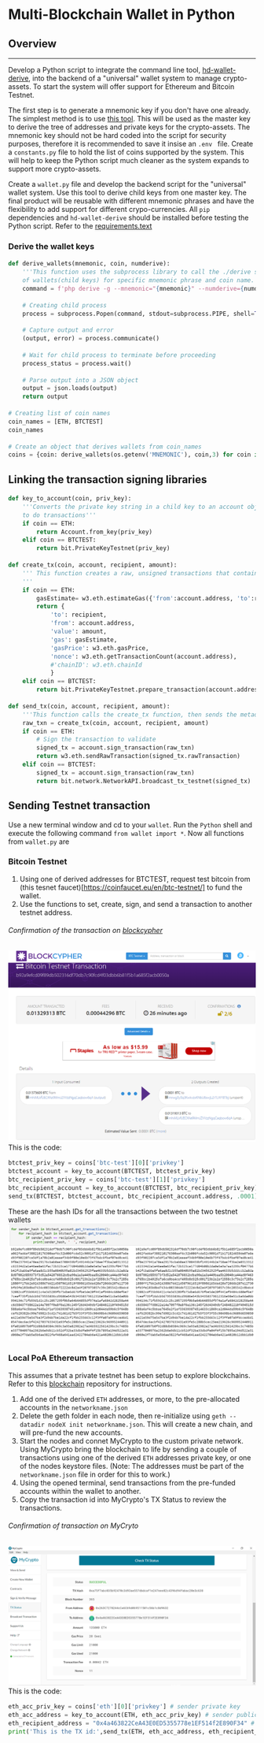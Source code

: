 # Multi-Blockchain Wallet in Python
## Overview
---
Develop a Python script to integrate the command line tool, [hd-wallet-derive](https://github.com/dan-da/hd-wallet-derive#installation-and-running), into the backend of a "universal" wallet system to manage crypto-assets. To start the system will offer support for Ethereum and Bitcoin Testnet.

The first step is to generate a mnemonic key if you don't have one already. The simplest method is to use [this tool](https://iancoleman.io/bip39/). This will be used as the master key to derive the tree of addresses and private keys for the crypto-assets. The mnemonic key should not be hard coded into the script for security purposes, therefore it is recommended to save it insise an `.env ` file. Create a `constants.py` file to hold the list of coins supported by the system. This will help to keep the Python script much cleaner as the system expands to support more crypto-assets. 

Create a `wallet.py` file and develop the backend script for the "universal" wallet system. Use this tool to derive child keys from one master key. The final product will be reusable with different mnemonic phrases and have the flexibility to add support for different crypo-currencies. All `pip` dependencies and `hd-wallet-derive` should be installed before testing the Python script. Refer to the [requirements.text](requirements.txt)
### Derive the wallet keys
```python
def derive_wallets(mnemonic, coin, numderive):
    '''This function uses the subprocess library to call the ./derive script from Python.  It returns a tree 
    of wallets(child keys) for specific mnemonic phrase and coin name.'''
    command = f'php derive -g --mnemonic="{mnemonic}" --numderive={numderive} --coin="{coin}" --format=json'
    
    # Creating child process
    process = subprocess.Popen(command, stdout=subprocess.PIPE, shell=True)
    
    # Capture output and error
    (output, error) = process.communicate()
    
    # Wait for child process to terminate before proceeding
    process_status = process.wait()
    
    # Parse output into a JSON object
    output = json.loads(output)
    return output

# Creating list of coin names
coin_names = [ETH, BTCTEST]
coin_names

# Create an object that derives wallets from coin_names
coins = {coin: derive_wallets(os.getenv('MNEMONIC'), coin,3) for coin in coin_names}
```
## Linking the transaction signing libraries
```python 
def key_to_account(coin, priv_key): 
    '''Converts the private key string in a child key to an account object that bit or web3.py can use 
    to do transactions'''
    if coin == ETH: 
        return Account.from_key(priv_key)
    elif coin == BTCTEST:
        return bit.PrivateKeyTestnet(priv_key)

def create_tx(coin, account, recipient, amount):
    ''' This function creates a raw, unsigned transactions that contains all the metadata needed to transact.
    '''
    if coin == ETH:
        gasEstimate= w3.eth.estimateGas({'from':account.address, 'to':recipient,'value':amount})
        return {
            'to': recipient,
            'from': account.address,
            'value': amount,
            'gas': gasEstimate,
            'gasPrice': w3.eth.gasPrice,
            'nonce': w3.eth.getTransactionCount(account.address),
            #'chainID': w3.eth.chainId   
            }
    elif coin == BTCTEST:
        return bit.PrivateKeyTestnet.prepare_transaction(account.address, [(recipient.address, amount, BTC)])

def send_tx(coin, account, recipient, amount):
    '''This function calls the create_tx function, then sends the metadata to the designated network'''
    raw_txn = create_tx(coin, account, recipient, amount)
    if coin == ETH:        
        # Sign the transaction to validate
        signed_tx = account.sign_transaction(raw_txn)
        return w3.eth.sendRawTransaction(signed_tx.rawTransaction)
    elif coin == BTCTEST:
        signed_tx = account.sign_transaction(raw_txn)
        return bit.network.NetworkAPI.broadcast_tx_testnet(signed_tx)
```
## Sending Testnet transaction
Use a new terminal window and cd to your `wallet`. Run the `Python` shell and execute the following command `from wallet import *`. Now all functions from `wallet.py` are 
### Bitcoin Testnet 
1. Using one of derived addresses for BTCTEST, request test bitcoin from (this tesnet faucet)[https://coinfaucet.eu/en/btc-testnet/] to fund the wallet.
2. Use the functions to set, create, sign, and send a transaction to another testnet address. 
###### Confirmation of the transaction on [blockcypher](https://www.blockcypher.com/)
![btctest_transaction](screenshots/btctest_transaction.png)
This is the code: 
```python 
btctest_priv_key = coins['btc-test'][0]['privkey']
btctest_account = key_to_account(BTCTEST, btctest_priv_key)
btc_recipient_priv_key = coins['btc-test'][1]['privkey']
btc_recipient_account = key_to_account(BTCTEST, btc_recipient_priv_key)
send_tx(BTCTEST, btctest_account, btc_recipient_account.address, .0001)
```
These are the hash IDs for all the transactions between the two testnet wallets
![hash_ids](screenshots/btctest_transaction_ids.png)
### Local PoA Ethereum transaction
This assumes that a private testnet has been setup to explore blockchains. Refer to this [blockchain](https://github.com/jaimebunay/blockchain) repository for instructions. 
1. Add one of the derived `ETH` addresses, or more, to the pre-allocated accounts in the `networkname.json`
2. Delete the geth folder in each node, then re-initialize using `geth --datadir nodeX init networkname.json`.
This will create a new chain, and will pre-fund the new accounts. 
3. Start the nodes and connet MyCrypto to the custom private network. Using MyCrypto bring the blockchain to life by sending a couple of transactions using one of the derived `ETH` addresses private key, or one of the nodes keystore files. (Note: The addresses must be part of the `networkname.json` file in order for this to work.)
4. Using the opened terminal, send transactions from the pre-funded accounts within the wallet to another. 
5. Copy the transaction id into MyCrypto's TX Status to review the transactions. 
###### Confirmation of transaction on MyCryto 
![eth](screenshots/eth_transactions_2.png)
This is the code: 
```python
eth_acc_priv_key = coins['eth'][0]['privkey'] # sender private key
eth_acc_address = key_to_account(ETH, eth_acc_priv_key) # sender public address
eth_recipient_address = "0x4a463822CeA43E0ED5355778e1EF514f2E890F34" # Recipient public address (is part of jaimenet.json)
print('This is the TX id:',send_tx(ETH, eth_acc_address, eth_recipient_address, 1150000000000000000000))
```













